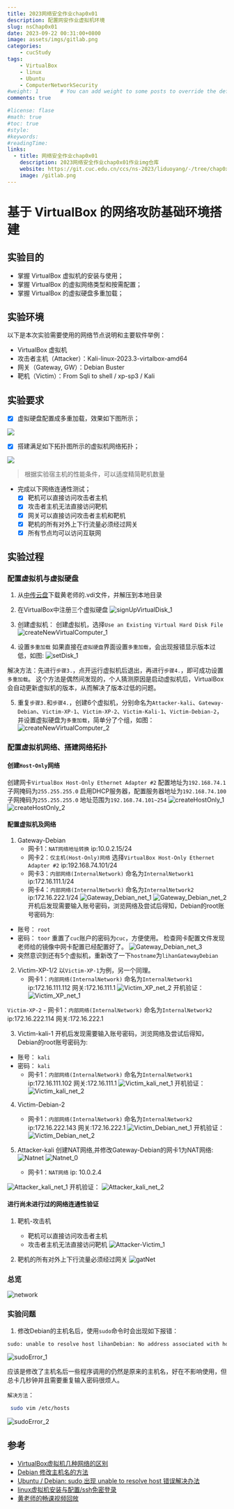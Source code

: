 ```yaml
---
title: 2023网络安全作业chap0x01
description: 配置网安作业虚拟机环境
slug: nsChap0x01
date: 2023-09-22 00:31:00+0800
image: assets/imgs/gitlab.png
categories:
    - cucStudy
tags:
    - VirtualBox
    - linux
    - Ubuntu
    - ComputerNetworkSecurity
#weight: 1       # You can add weight to some posts to override the default sorting (date descending)
comments: true

#license: flase
#math: true
#toc: true
#style: 
#keywords:
#readingTime:
links:
  - title: 网络安全作业chap0x01
    description: 2023网络安全作业chap0x01作业img仓库
    website: https://git.cuc.edu.cn/ccs/ns-2023/liduoyang/-/tree/chap0x01
    image: /gitlab.png
---
```

# 基于 VirtualBox 的网络攻防基础环境搭建

## 实验目的

* 掌握 VirtualBox 虚拟机的安装与使用；
* 掌握 VirtualBox 的虚拟网络类型和按需配置；
* 掌握 VirtualBox 的虚拟硬盘多重加载；

## 实验环境

以下是本次实验需要使用的网络节点说明和主要软件举例：

* VirtualBox 虚拟机
* 攻击者主机（Attacker）：Kali-linux-2023.3-virtalbox-amd64
* 网关（Gateway, GW）：Debian Buster
* 靶机（Victim）：From Sqli to shell / xp-sp3 / Kali

## 实验要求

* [x] 虚拟硬盘配置成多重加载，效果如下图所示；

![](assets/imgs/vb-multi-attach.png)

* [x] 搭建满足如下拓扑图所示的虚拟机网络拓扑；

![](assets/imgs/vb-exp-layout.png)

> 根据实验宿主机的性能条件，可以适度精简靶机数量

* 完成以下网络连通性测试；
    - [x] 靶机可以直接访问攻击者主机
    - [x] 攻击者主机无法直接访问靶机
    - [x] 网关可以直接访问攻击者主机和靶机
    - [x] 靶机的所有对外上下行流量必须经过网关
    - [x] 所有节点均可以访问互联网

## 实验过程

###  配置虚拟机与虚拟硬盘
1. 从[中传云盘](https://kod.cuc.edu.cn/#s/8d01XBZA?passwor2ed=nG8qk)下载黄老师的.vdi文件，并解压到本地目录

2. 在VirtualBox中注册三个虚拟硬盘
![signUpVirtualDisk_1](assets/imgs/signUpVirtualDisk_1.png)

3. 创建虚拟机：
创建虚拟机，选择`Use an Existing Virtual Hard Disk File`
![createNewVirtualComputer_1](assets/imgs/createNewVirtualComputer_1.png)

4. 设置`多重加载`
如果直接在`虚拟硬盘`界面设置`多重加载`，会出现报错显示版本过低，如图:
![setDisk_1](assets/imgs/setDisk_1.png)

解决方法：先进行`步骤3.`，点开运行虚拟机后退出，再进行`步骤4.`，即可成功设置`多重加载`。
这个方法是偶然间发现的，个人猜测原因是启动虚拟机后，VirtualBox会自动更新虚拟机的版本，从而解决了版本过低的问题。

5. 重复`步骤3.`和`步骤4.`，创建6个虚拟机，分别命名为`Attacker-kali`、`Gateway-Debian`、`Victim-XP-1`、`Victim-XP-2`、`Victim-Kali-1`、`Victim-Debian-2`，并设置虚拟硬盘为`多重加载`，简单分了个组，如图：
![createNewVirtualComputer_2](assets/imgs/createNewVirtualComputer_2.png)

### 配置虚拟机网络、搭建网络拓扑
#### 创建`Host-Only`网络
创建网卡`VirtualBox Host-Only Ethernet Adapter #2`
配置地址为`192.168.74.1` 子网掩码为`255.255.255.0`
启用DHCP服务器，配置服务器地址为`192.168.74.100` 子网掩码为`255.255.255.0`
地址范围为`192.168.74.101~254`
![createHostOnly_1](assets/imgs/createHostOnly_1.png)
![createHostOnly_2](assets/imgs/createHostOnly_2.png)

#### 配置虚拟机及网络
1. Gateway-Debian
    - 网卡1：`NAT网络地址转换`
        ip:10.0.2.15/24
    - 网卡2：`仅主机(Host-Only)网络`
        选择`VirtualBox Host-Only Ethernet Adapter #2`
        ip:192.168.74.101/24
    - 网卡3：`内部网络(InternalNetwork)`
        命名为`InternalNetwork1`
        ip:172.16.111.1/24
    - 网卡4：`内部网络(InternalNetwork)`
        命名为`InternalNetwork2`
        ip:172.16.222.1/24
![Gateway_Debian_net_1](assets/imgs/Gateway_Debian_net_1.png)
![Gateway_Debian_net_2](assets/imgs/Gateway_Debian_net_2.png)
开机后发现需要输入账号密码，浏览网络及尝试后得知，Debian的root账号密码为:
- 账号： `root`
- 密码： `toor`
重置了`cuc`账户的密码为`cuc`，方便使用。
检查网卡配置文件发现老师给的镜像中网卡配置已经配置好了。
![Gateway_Debian_net_3](assets/imgs/Gateway_Debian_net_3.png)
- 突然意识到还有5个虚拟机，重新改了一下`hostname`为`lihanGatewayDebian`

2. Victim-XP-1/2
以`Victim-XP-1`为例，另一个同理。
    - 网卡1：`内部网络(InternalNetwork)`
        命名为`InternalNetwork1`
        ip:172.16.111.112
        网关:172.16.111.1
![Victim_XP_net_2](assets/imgs/Victim_XP_net_2.png)
开机验证：
![Victim_XP_net_1](assets/imgs/Victim_XP_net_1.png)

`Victim-XP-2`
    - 网卡1：`内部网络(InternalNetwork)`
        命名为`InternalNetwork2`
        ip:172.16.222.114
        网关:172.16.222.1

3. Victim-kali-1
开机后发现需要输入账号密码，浏览网络及尝试后得知，Debian的root账号密码为:
- 账号： `kali`
- 密码： `kali`
    - 网卡1：`内部网络(InternalNetwork)`
        命名为`InternalNetwork1`
        ip:172.16.111.102
        网关:172.16.111.1
![Victim_kali_net_1](assets/imgs/Victim_kali_net_1.png)
开机验证：
![Victim_kali_net_2](assets/imgs/Victim_kali_net_2.png)

4. Victim-Debian-2
    - 网卡1：`内部网络(InternalNetwork)`
        命名为`InternalNetwork2`
        ip:172.16.222.143
        网关:172.16.222.1
![Victim_Debian_net_1](assets/imgs/Victim_Debian_net_1.png)
开机验证：
![Victim_Debian_net_2](assets/imgs/Victim_Debian_net_2.png)


5. Attacker-kali
创建NAT网络,并修改Gateway-Debian的网卡1为NAT网络:
![Natnet](assets/imgs/Natnet.png)
![Natnet_0](assets/imgs/Natnet_0.png)
    - 网卡1：`NAT网络`
        ip: 10.0.2.4

![Attacker_kali_net_1](assets/imgs/Attacker_kali_net_1.png)
开机验证：
![Attacker_kali_net_2](assets/imgs/Attacker_kali_net_2.png)

#### 进行尚未进行过的网络连通性验证

1. 靶机-攻击机
    - 靶机可以直接访问攻击者主机
    - 攻击者主机无法直接访问靶机
![Attacker-Victim_1](assets/imgs/Attacker-Victim_1.png)

2. 靶机的所有对外上下行流量必须经过网关
![gatNet](assets/imgs/gateNet.png)

### 总览
![network](assets/imgs/Network.png)


### 实验问题

1. 修改Debian的主机名后，使用`sudo`命令时会出现如下报错：
```bash
sudo: unable to resolve host lihanDebian: No address associated with hostname
```
![sudoError_1](assets/imgs/debug_1_2.png)

应该是修改了主机名后一些程序调用的仍然是原来的主机名，好在不影响使用，但总卡几秒钟并且需要重复输入密码很烦人。

`解决方法`：
```bash
 sudo vim /etc/hosts
```
![sudoError_2](assets/imgs/debug_1_1.png)



## 参考
- [VirtualBox虚拟机几种网络的区别](https://lihan3238.github.io/p/virtualnetwork/)
- [Debian 修改主机名的方法](https://www.xxapp.net/12209.html)
- [Ubuntu / Debian: sudo 出现 unable to resolve host 错误解决办法](https://www.bilibili.com/read/cv20438982/)
- [linux虚拟机安装与配置/ssh免密登录](https://lihan3238.github.io/p/linuxstudy/#ssh%E5%85%8D%E5%AF%86%E7%99%BB%E5%BD%95)
- [黄老师的畅课视频回放](http://courses.cuc.edu.cn/course/111120/learning-activity/full-screen#/561690)

